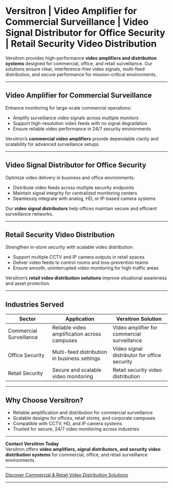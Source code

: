 # Versitron | Video Amplifier for Commercial Surveillance | Video Signal Distributor for Office Security | Retail Security Video Distribution  

Versitron provides high-performance **video amplifiers and distribution systems** designed for commercial, office, and retail surveillance. Our solutions ensure clear, interference-free video signals, multi-feed distribution, and secure performance for mission-critical environments.  

---  

## Video Amplifier for Commercial Surveillance  

Enhance monitoring for large-scale commercial operations:  

- Amplify surveillance video signals across multiple monitors  
- Support high-resolution video feeds with no signal degradation  
- Ensure reliable video performance in 24/7 security environments  

Versitron’s **commercial video amplifiers** provide dependable clarity and scalability for advanced surveillance setups.  

---  

## Video Signal Distributor for Office Security  

Optimize video delivery in business and office environments:  

- Distribute video feeds across multiple security endpoints  
- Maintain signal integrity for centralized monitoring centers  
- Seamlessly integrate with analog, HD, or IP-based camera systems  

Our **video signal distributors** help offices maintain secure and efficient surveillance networks.  

---  

## Retail Security Video Distribution  

Strengthen in-store security with scalable video distribution:  

- Support multiple CCTV and IP camera outputs in retail spaces  
- Deliver video feeds to control rooms and loss-prevention teams  
- Ensure smooth, uninterrupted video monitoring for high-traffic areas  

Versitron’s **retail video distribution solutions** improve situational awareness and asset protection.  

---  

## Industries Served  

| Sector                | Application                                   | Versitron Solution                        |
|------------------------|-----------------------------------------------|-------------------------------------------|
| Commercial Surveillance| Reliable video amplification across campuses | Video amplifier for commercial surveillance|
| Office Security        | Multi-feed distribution in business settings | Video signal distributor for office security|
| Retail Security        | Secure and scalable video monitoring         | Retail security video distribution        |  

---  

## Why Choose Versitron?  

- Reliable amplification and distribution for commercial surveillance  
- Scalable designs for offices, retail stores, and corporate campuses  
- Compatible with CCTV, HD, and IP camera systems  
- Trusted for secure, 24/7 video monitoring across industries  

---  

**Contact Versitron Today**  
Versitron offers **video amplifiers, signal distributors, and security video distribution systems** for commercial, office, and retail surveillance environments.  

---  

[Discover Commercial & Retail Video Distribution Solutions](https://www.versitron.com/collections/video-distribution-amplifiers)  

---  
